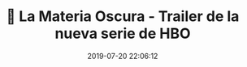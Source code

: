 ---
author_profile: false
title: "🎥 La Materia Oscura - Trailer de la nueva serie de HBO"
description: "🎥 La Materia Oscura - Trailer de la nueva serie de HBO"
excerpt: "🎥 La Materia Oscura - Trailer de la nueva serie de HBO"
header:
  video:
    id: 1yuIE1OYnVI
    provider: youtube
comments: true
date: 2019-07-20 22:06:12
tags:
- Fantasía
- Trailer
- HBO
categories:
- Vídeo Series
sidebar:
- title: "Menú de Vídeos"
  nav: vteca
---